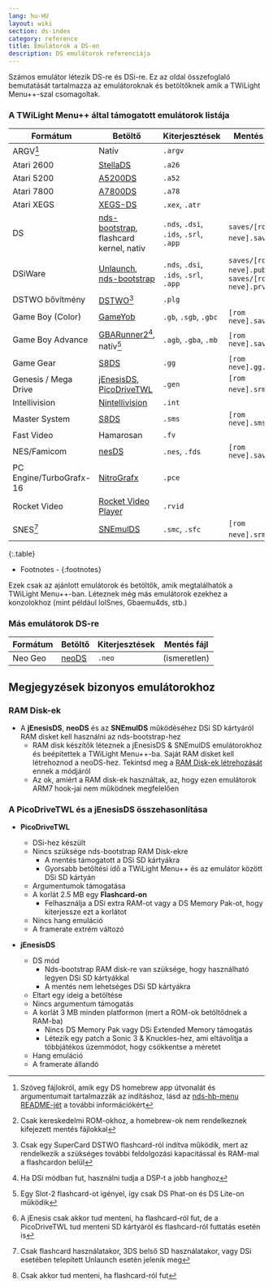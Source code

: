 ```yaml
---
lang: hu-HU
layout: wiki
section: ds-index
category: reference
title: Emulátorok a DS-en
description: DS emulátorok referenciája
---
```


Számos emulátor létezik DS-re és DSi-re. Ez az oldal összefoglaló bemutatását tartalmazza az emulátoroknak és betöltőknek amik a TWiLight Menu++-szal csomagoltak.

### A TWiLight Menu++ által támogatott emulátorok listája

| Formátum                | Betöltő                                         | Kiterjesztések                         | Mentés fájl                                    |
| ----------------------- | ----------------------------------------------- | -------------------------------------- | ---------------------------------------------- |
| ARGV[^1]                | Natív                                           | `.argv`                                |                                                |
| Atari 2600              | [StellaDS][stellads]                            | `.a26`                                 |                                                |
| Atari 5200              | [A5200DS][a5200ds]                              | `.a52`                                 |                                                |
| Atari 7800              | [A7800DS][a7800ds]                              | `.a78`                                 |                                                |
| Atari XEGS              | [XEGS-DS][xegs-ds]                              | `.xex`, `.atr`                         |                                                |
| DS                      | [nds-bootstrap][ndsbs], flashcard kernel, natív | `.nds`, `.dsi`, `.ids`, `.srl`, `.app` | `saves/[rom neve].sav`[^2]                     |
| DSiWare                 | [Unlaunch][unlaunch], [nds-bootstrap][ndsbs]    | `.nds`, `.dsi`, `.ids`, `.srl`, `.app` | `saves/[rom neve].pub`, `saves/[rom neve].prv` |
| DSTWO bővítmény         | [DSTWO][dstwo][^3]                              | `.plg`                                 |                                                |
| Game Boy (Color)        | [GameYob][gameyob]                              | `.gb`, `.sgb`, `.gbc`                  | `[rom neve].sav`                               |
| Game Boy Advance        | [GBARunner2][gbarunner2][^4], natív[^5]         | `.agb`, `.gba`, `.mb`                  | `[rom neve].sav`                               |
| Game Gear               | [S8DS][s8ds]                                    | `.gg`                                  | `[rom neve].gg.sav`                            |
| Genesis / Mega Drive    | [jEnesisDS][jenesis], [PicoDriveTWL][pdtwl]     | `.gen`                                 | `[rom neve].srm`[^6]                           |
| Intellivision           | [Nintellivision][nintellivision]                | `.int`                                 |                                                |
| Master System           | [S8DS][s8ds]                                    | `.sms`                                 | `[rom neve].sms.sav`                           |
| Fast Video              | Hamarosan                                       | `.fv`                                  |                                                |
| NES/Famicom             | [nesDS][nesds]                                  | `.nes`, `.fds`                         | `[rom neve].sav`                               |
| PC Engine/TurboGrafx-16 | [NitroGrafx][nitrografx]                        | `.pce`                                 |                                                |
| Rocket Video            | [Rocket Video Player][rvidplayer]               | `.rvid`                                |                                                |
| SNES[^7]                | [SNEmulDS][snemulds]                            | `.smc`, `.sfc`                         | `[rom neve].srm`[^8]                           |
{:.table}

- Footnotes -
{:footnotes}

Ezek csak az ajánlott emulátorok és betöltők, amik megtalálhatók a TWiLight Menu++-ban. Léteznek még más emulátorok ezekhez a konzolokhoz (mint például lolSnes, Gbaemu4ds, stb.)

### Más emulátorok DS-re

| Formátum | Betöltő        | Kiterjesztések | Mentés fájl  |
| -------- | -------------- | -------------- | ------------ |
| Neo Geo  | [neoDS][neods] | `.neo`         | (ismeretlen) |

## Megjegyzések bizonyos emulátorokhoz
### RAM Disk-ek
- A **jEnesisDS**, **neoDS** és az **SNEmulDS** működéséhez DSi SD kártyáról RAM disket kell használni az nds-bootstrap-hez
   - RAM disk készítők léteznek a jEnesisDS & SNEmulDS emulátorokhoz és beépítettek a TWiLight Menu++-ba. Saját RAM disket kell létrehoznod a neoDS-hez. Tekintsd meg a [RAM Disk-ek létrehozását](../twilightmenu/creating-ram-disks) ennek a módjáról
   - Az ok, amiért a RAM disk-ek használtak, az, hogy ezen emulátorok ARM7 hook-jai nem működnek megfelelően

### A PicoDriveTWL és a jEnesisDS összehasonlítása
- **PicoDriveTWL**
   - DSi-hez készült
   - Nincs szüksége nds-bootstrap RAM Disk-ekre
      - A mentés támogatott a DSi SD kártyákra
      - Gyorsabb betöltési idő a TWiLight Menu++ és az emulátor között DSi SD kártyán
   - Argumentumok támogatása
   - A korlát 2.5 MB egy **Flashcard-on**
      - Felhasználja a DSi extra RAM-ot vagy a DS Memory Pak-ot, hogy kiterjessze ezt a korlátot
   - Nincs hang emuláció
   - A framerate extrém változó

- **jEnesisDS**
   - DS mód
      - Nds-bootstrap RAM disk-re van szüksége, hogy használható legyen DSi SD kártyákkal
      - A mentés nem lehetséges DSi SD kártyákra
   - Eltart egy ideig a betöltése
   - Nincs argumentum támogatás
   - A korlát 3 MB minden platformon (mert a ROM-ok betöltődnek a RAM-ba)
      - Nincs DS Memory Pak vagy DSi Extended Memory támogatás
      - Létezik egy patch a Sonic 3 & Knuckles-hez, ami eltávolítja a többjátékos üzemmódot, hogy csökkentse a méretet
   - Hang emuláció
   - A framerate állandó


<!-- Links for tables -->
[^1]: Szöveg fájlokról, amik egy DS homebrew app útvonalát és argumentumait tartalmazzák az indításhoz, lásd az [nds-hb-menu README-jét](https://github.com/devkitPro/nds-hb-menu#passing-arguments) a további információkért
[^2]: Csak kereskedelmi ROM-okhoz, a homebrew-ok nem rendelkeznek kifejezett mentés fájlokkal
[^3]: Csak egy SuperCard DSTWO flashcard-ról indítva működik, mert az rendelkezik a szükséges további feldolgozási kapacitással és RAM-mal a flashcardon belül
[^4]: Ha DSi módban fut, használni tudja a DSP-t a jobb hanghoz
[^5]: Egy Slot-2 flashcard-ot igényel, így csak DS Phat-on és DS Lite-on működik
[^6]: A jEnesis csak akkor tud menteni, ha flashcard-ról fut, de a PicoDriveTWL tud menteni SD kártyáról és flashcard-ról futtatás esetén is
[^7]: Csak flashcard használatakor, 3DS belső SD használatakor, vagy DSi esetében telepített Unlaunch esetén jelenik meg
[^8]: Csak akkor tud menteni, ha flashcard-ról fut

[a5200ds]: https://github.com/wavemotion-dave/A5200DS
[a7800ds]: https://github.com/wavemotion-dave/A7800DS
[dstwo]: http://eng.supercard.sc
[gameyob]: https://github.com/Drenn1/GameYob
[gbarunner2]: https://github.com/Gericom/GBARunner2
[jenesis]: https://www.gamebrew.org/wiki/JEnesisDS
[ndsbs]: https://github.com/DS-Homebrew/nds-bootstrap
[nesds]: https://github.com/DS-Homebrew/NesDS
[nitrografx]: https://www.gamebrew.org/wiki/NitroGrafx
[pdtwl]: https://github.com/DS-Homebrew/PicoDriveTWL
[rvidplayer]: https://gbatemp.net/threads/539163
[s8ds]: https://github.com/FluBBaOfWard/S8DS
[snemulds]: https://www.gamebrew.org/wiki/SNEmulDS
[stellads]: https://github.com/wavemotion-dave/StellaDS
[unlaunch]: https://problemkaputt.de/unlaunch.htm
[xegs-ds]: https://github.com/wavemotion-dave/XEGS-DS
[neods]: https://www.gamebrew.org/wiki/NeoDS
[nintellivision]: https://github.com/wavemotion-dave/NINTV-DS
